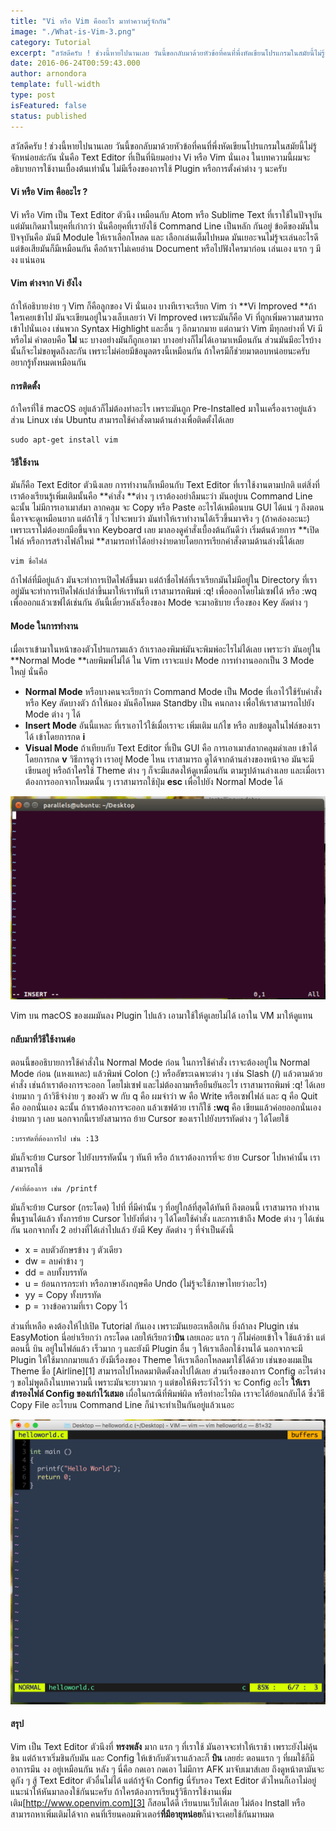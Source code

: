 ```yaml
---
title: "Vi หรือ Vim คืออะไร มาทำความรู้จักกัน"
image: "./What-is-Vim-3.png"
category: Tutorial
excerpt: "สวัสดีครับ ! ช่วงนี้หายไปนานเลย วันนี้ขอกลับมาด้วยหัวข้อที่คนที่พึ่งหัดเขียนโปรแกรมในสมัยนี้ไม่รู้จักหน่อยล่ะกัน นั่นคือ Text Editor ที่เป็นที่นิยมอย่าง Vi หรือ Vim นั่นเอง ในบทความนี้ผมจะอธิบายการใช้งานเบื้องต้นเท่านั้น ไม่มีเรื่องของการใช้ Plugi..."
date: 2016-06-24T00:59:43.000
author: arnondora
template: full-width
type: post
isFeatured: false
status: published
---
```


สวัสดีครับ ! ช่วงนี้หายไปนานเลย วันนี้ขอกลับมาด้วยหัวข้อที่คนที่พึ่งหัดเขียนโปรแกรมในสมัยนี้ไม่รู้จักหน่อยล่ะกัน นั่นคือ Text Editor ที่เป็นที่นิยมอย่าง Vi หรือ Vim นั่นเอง ในบทความนี้ผมจะอธิบายการใช้งานเบื้องต้นเท่านั้น ไม่มีเรื่องของการใช้ Plugin หรือการตั้งค่าต่าง ๆ นะครับ

#### Vi หรือ Vim คืออะไร ?
Vi หรือ Vim เป็น Text Editor ตัวนึง เหมือนกับ Atom หรือ Sublime Text ที่เราใช้ในปัจจุบัน แต่มันเกิดมาในยุคที่เก่ากว่า นั่นคือยุคที่เรายังใช้ Command Line เป็นหลัก กันอยู่ ข้อดีของมันในปัจจุบันคือ มันมี Module ให้เราเลือกโหลด และ เลือกเล่นเต็มไปหมด มันเยอะจนไม่รู้จะเล่นอะไรดี แต่ข้อเสียมันก็มีเหมือนกัน คือถ้าเราไม่เคยอ่าน Document หรือไปฟังใครมาก่อน เล่นเอง แรก ๆ มี งง แน่นอน

#### Vim ต่างจาก Vi ยังไง
ถ้าให้อธิบายง่าย ๆ Vim ก็คือลูกของ Vi นั่นเอง บางทีเราจะเรียก Vim ว่า **Vi Improved **ถ้าใครเคยเข้าไป มันจะเขียนอยู่ในวงเล็บเลยว่า Vi Improved เพราะมันก็คือ Vi ที่ถูกเพิ่มความสามารถเข้าไปนั่นเอง เช่นพวก Syntax Highlight และอื่น ๆ อีกมากมาย แต่ถามว่า Vim มีทุกอย่างที่ Vi มีหรือไม่ คำตอบคือ **ไม่** นะ บางอย่างมันก็ถูกเอามา บางอย่างก็ไม่ได้เอามาเหมือนกัน ส่วนมันมีอะไรบ้างนั้นก็จะไม่ขอพูดถึงละกัน เพราะไม่ค่อยมีข้อมูลตรงนี้เหมือนกัน ถ้าใครมีก็ช่วยมาตอบหน่อยนะครับ อยากรู้ทั้งหมดเหมือนกัน

#### การติดตั้ง
ถ้าใครที่ใช้ macOS อยู่แล้วก็ไม่ต้องทำอะไร เพราะมันถูก Pre-Installed มาในเครื่องเราอยู่แล้ว ส่วน Linux เช่น Ubuntu สามารถใช้คำสั่งตามด้านล่างเพื่อติดตั้งได้เลย

    sudo apt-get install vim

#### วิธีใช้งาน
มันก็คือ Text Editor ตัวนึงเลย การทำงานก็เหมือนกับ Text Editor ที่เราใช้งานตามปกติ แต่สิ่งที่เราต้องเรียนรู้เพิ่มเติมนั้นคือ **คำสั่ง **ต่าง ๆ เราต้องอย่าลืมนะว่า มันอยู่บน Command Line ฉะนั้น ไม่มีการเอาเมาส์มา ลากคลุม จะ Copy หรือ Paste อะไรได้เหมือนบน GUI ได้แน่ ๆ
ถึงตอนนี้อาจจะดูเหมือนยาก แต่ถ้าใช้ ๆ ไปจะพบว่า มันทำให้เราทำงานได้เร็วขึ้นมาจริง ๆ (ถ้าคล่องอะนะ) เพราะเราไม่ต้องยกมือขึ้นจาก Keyboard เลย มาลองดูคำสั่งเบื้องต้นกันดีว่า
เริ่มต้นด้วยการ **เปิดไฟล์ หรือการสร้างไฟล์ใหม่ **สามารถทำได้อย่างง่ายดายโดยการเรียกคำสั่งตามด้านล่างนี้ได้เลย

    vim ชื่อไฟล์

ถ้าไฟล์ที่มีอยู่แล้ว มันจะทำการเปิดไฟล์ขึ้นมา แต่ถ้าชื่อไฟล์ที่เราเรียกมันไม่มีอยู่ใน Directory ที่เราอยู่มันจะทำการเปิดไฟล์เปล่าขึ้นมาให้เราทันที เราสามารถพิมพ์ :q! เพื่อออกโดยไม่เซฟได้ หรือ :wq เพื่อออกแล้วเซฟได้เช่นกัน อันนี้เดี๋ยวหลังเรื่องของ Mode จะมาอธิบาย เรื่องของ Key ลัดต่าง ๆ

#### Mode ในการทำงาน
เมื่อเราเข้ามาในหน้าของตัวโปรแกรมแล้ว ถ้าเราลองพิมพ์มันจะพิมพ์อะไรไม่ได้เลย เพราะว่า มันอยู่ใน **Normal Mode **เลยพิมพ์ไม่ได้ ใน Vim เราจะแบ่ง Mode การทำงานออกเป็น 3 Mode ใหญ่ นั่นคือ

* **Normal Mode** หรือบางคนจะเรียกว่า Command Mode เป็น Mode ที่เอาไว้ใช้รับคำสั่ง หรือ Key ลัดบางตัว ถ้าให้มอง มันคือโหมด Standby เป็น คนกลาง เพื่อให้เราสามารถไปยัง Mode ต่าง ๆ ได้
* **Insert Mode** อันนี้แหละ ที่เราเอาไว้ใช้เมื่อเราจะ เพิ่มเติม แก้ไข หรือ ลบข้อมูลในไฟล์ของเราได้ เข้าโดยการกด **i**
* **Visual Mode** ถ้าเทียบกับ Text Editor ที่เป็น GUI คือ การเอาเมาส์ลากคลุมดำเลย เข้าได้โดยการกด **v**
วิธีการดูว่า เราอยู่ Mode ไหน เราสามารถ ดูได้จากด้านล่างของหน้าจอ มันจะมีเขียนอยู่ หรือถ้าใครใช้ Theme ต่าง ๆ ก็จะมีแสดงให้ดูเหมือนกัน ตามรูปด้านล่างเลย และเมื่อเราต้องการออกจากโหมดนั้น ๆ เราสามารถใช้ปุ่ม **esc** เพื่อไปยัง Normal Mode ได้

![What-is-Vim-1](./What-is-Vim-1.png)

Vim บน macOS ของผมมันลง Plugin ไปแล้ว เอามาใช้ให้ดูเลยไม่ได้ เอาใน VM มาให้ดูแทน

#### กลับมาที่วิธีใช้งานต่อ
ตอนนี้ขออธิบายการใช้คำสั่งใน Normal Mode ก่อน ในการใช้คำสั่ง เราจะต้องอยู่ใน Normal Mode ก่อน (แหงแหละ) แล้วพิมพ์ Colon (:) หรืออัขระเฉพาะต่าง ๆ เช่น Slash (/) แล้วตามด้วยคำสั่ง เช่นถ้าเราต้องการจะออก โดยไม่เซฟ และไม่ต้องถามหรือยืนยันอะไร เราสามารถพิมพ์ :q! ได้เลย ง่ายมาก ๆ
ถ้าวิธีจำง่าย ๆ ของตัว w กับ q คือ ผมจำว่า w คือ Write หรือเซฟไฟล์ และ q คือ Quit คือ ออกนั่นเอง ฉะนั้น ถ้าเราต้องการจะออก แล้วเซฟด้วย เราก็ใช้ **:wq** คือ เขียนแล้วค่อยออกนั่นเอง ง่ายมาก ๆ เลย นอกจากนี้เรายังสามารถ ย้าย Cursor ของเราไปยังบรรทัดต่าง ๆ ได้โดยใช้

    :บรรทัดที่ต้องการไป เช่น :13

มันก็จะย้าย Cursor ไปยังบรรทัดนั้น ๆ ทันที หรือ ถ้าเราต้องการที่จะ ย้าย Cursor ไปหาคำนั้น เราสามารถใช้

    /คำที่ต้องการ เช่น /printf

มันก็จะย้าย Cursor (กระโดด) ไปที่ ที่มีคำนั้น ๆ ที่อยู่ใกล้ที่สุดได้ทันที ถึงตอนนี้ เราสามารถ ทำงานพื้นฐานได้แล้ว ทั้งการย้าย Cursor ไปยังที่ต่าง ๆ ได้โดยใช้คำสั่ง และการเข้าถึง Mode ต่าง ๆ ได้เช่นกัน นอกจากทั้ง 2 อย่างที่ได้เล่าไปแล้ว ยังมี Key ลัดต่าง ๆ  ที่จำเป็นดังนี้

* x = ลบตัวอักษรข้าง ๆ ตัวเดียว
* dw = ลบคำข้าง ๆ
* dd = ลบทั้งบรรทัด
* u = ย้อนการกระทำ หรือภาษาอังกฤษคือ Undo (ไม่รู้จะใช้ภาษาไทยว่าอะไร)
* yy = Copy ทั้งบรรทัด
* p = วางข้อความที่เรา Copy ไว้

ส่วนที่เหลือ คงต้องให้ไปเปิด Tutorial กันเอง เพราะมันเยอะเหลือเกิน ยิ่งถ้าลง Plugin เช่น EasyMotion นี่อย่าเรียกว่า กระโดด เลยให้เรียกว่า**บิน** เลยเถอะ แรก ๆ ก็ไม่ค่อยเข้าใจ ใช้แล้วช้า แต่ตอนนี้ บิน อยู่ในไฟล์แล้ว เร็วมาก ๆ และยังมี Plugin อื่น ๆ ให้เราเลือกใช้งานได้
นอกจากจะมี Plugin ให้ใช้มากกมายแล้ว ยังมีเรื่องของ Theme ให้เราเลือกโหลดมาใช้ได้ด้วย เช่นของผมเป็น Theme ชื่อ [Airline][1] สามารถไปโหลดมาติดตั้งลงไปได้เลย ส่วนเรื่องของการ Config อะไรต่าง ๆ ขอไม่พูดถึงในบทความนี้ เพราะมันจะยาวมาก ๆ แต่ขอให้พึงระวังไว้ว่า จะ Config อะไร **ให้เราสำรองไฟล์ Config ของเก่าไว้เสมอ** เผื่อในกรณีที่พิมพ์ผิด หรือทำอะไรผิด เราจะได้ย้อนกลับได้ ซึ่งวิธี Copy File อะไรบน Command Line ก็น่าจะทำเป็นกันอยู่แล้วเนอะ

![What-is-Vim-2](./What-is-Vim-2.png)

#### สรุป
Vim เป็น Text Editor ตัวนึงที่ **ทรงพลัง** มาก แรก ๆ ที่เราใช้ มันอาจจะทำให้เราช้า เพราะยังไม่คุ้นชิน แต่ถ้าเราเริ่มชินกับมัน และ Config ให้เข้ากับตัวเราแล้วละก็ **บิน** เลยฮ่ะ ตอนแรก ๆ ที่ผมใช้ก็มีอาการมึน งง อยู่เหมือนกัน หลัง ๆ นี่คือ กดเอา กดเอา ไม่มีการ AFK มาจับเมาส์เลย ถึงดูหน้าตามันจะดูกัง ๆ สู้ Text Editor ตัวอื่นไม่ได้ แต่ถ้ารู้จัก Config นี่รับรอง Text Editor ตัวไหนก็เอาไม่อยู่ แนะนำให้หันมาลองใช้กันนะครับ
ถ้าใครต้องการเรียนรู้วิธีการใช้งานเพิ่มเติม[http://www.openvim.com][3] ก็สอนได้ดี เรียนบนเว็บได้เลย ไม่ต้อง Install หรือสามารถหาเพิ่มเติมได้จาก คนที่เรียนคอมพิวเตอร์**ที่มีอายุหน่อย**ก็น่าจะเคยใช้กันมาหมด

[3]: http://www.openvim.com
